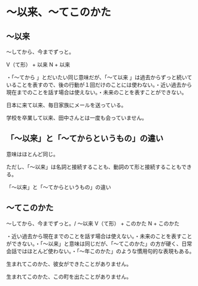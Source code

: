 # 〜以来、〜てこのかた

## 〜以来
〜してから、今までずっと。

V（て形） + 以来 N + 以来


・「〜てから 」とだいたい同じ意味だが、「〜て以来 」は過去からずっと続いていることを表すので、後の行動が１回だけのことには使わない。・近い過去から現在までのことを話す場合は使えない。・未来のことを表すことができない。

日本に来て以来、毎日家族にメールを送っている。

学校を卒業して以来、田中さんとは一度も会っていません。

## 「〜以来」と「〜てからというもの」の違い
意味はほとんど同じ。

ただし、「〜以来」は名詞と接続することも、動詞のて形と接続することもできる。

「～以来」と「～てからというもの」の違い

## 〜てこのかた
〜してから、今までずっと。/ 〜以来
V（て形） + このかた N + このかた


・近い過去から現在までのことを話す場合は使えない。・未来のことを表すことができない。・「〜以来」と意味は同じだが、「〜てこのかた」の方が硬く、日常会話ではほとんど使わない。・「〜年このかた」のような慣用句的な表現もある。

生まれてこのかた、彼女ができたことがありません。

生まれてこのかた、この町を出たことがありません。

